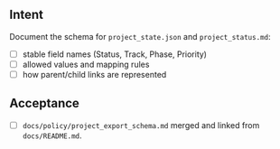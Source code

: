 <!--
title: Test-docs: Phase 1A — exporter snapshot schema
labels: ["test","docs","CI/CD-phase:phase-1a"]
uid: test-ci-cd-phase1a-schema-2
parent_uid: test-ci-cd-phase1a-epic-2

# Project field mappings (exact names from our Project policy):
project: "test"
-->

## Intent

Document the schema for `project_state.json` and `project_status.md`:

- [ ] stable field names (Status, Track, Phase, Priority)
- [ ] allowed values and mapping rules
- [ ] how parent/child links are represented

## Acceptance

- [ ] `docs/policy/project_export_schema.md` merged and linked from `docs/README.md`.
